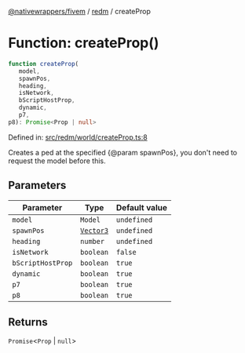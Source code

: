 [@nativewrappers/fivem](../../README.md) / [redm](../README.md) / createProp

# Function: createProp()

```ts
function createProp(
   model, 
   spawnPos, 
   heading, 
   isNetwork, 
   bScriptHostProp, 
   dynamic, 
   p7, 
p8): Promise<Prop | null>
```

Defined in: [src/redm/world/createProp.ts:8](https://github.com/nativewrappers/nativewrappers/blob/3a5a8937f4f56e42414bc65083bf196262ee500c/src/redm/world/createProp.ts#L8)

Creates a ped at the specified {@param spawnPos}, you don't need to request the model before this.

## Parameters

| Parameter | Type | Default value |
| ------ | ------ | ------ |
| `model` | `Model` | `undefined` |
| `spawnPos` | [`Vector3`](../../fivem/classes/Vector3.md) | `undefined` |
| `heading` | `number` | `undefined` |
| `isNetwork` | `boolean` | `false` |
| `bScriptHostProp` | `boolean` | `true` |
| `dynamic` | `boolean` | `true` |
| `p7` | `boolean` | `true` |
| `p8` | `boolean` | `true` |

## Returns

`Promise`\<`Prop` \| `null`\>
